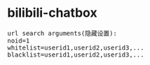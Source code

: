 # bilibili-chatbox
<pre>
url search arguments(隐藏设置):
noid=1
whitelist=userid1,userid2,userid3,...
blacklist=userid1,userid2,userid3,...
</pre>
